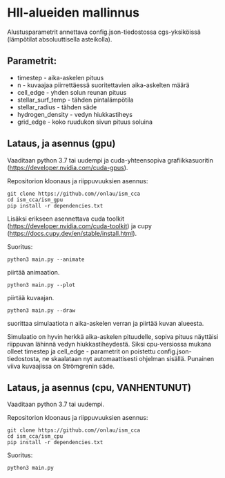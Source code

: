 # HII-alueiden mallinnus
Alustusparametrit annettava config.json-tiedostossa cgs-yksiköissä (lämpötilat absoluuttisella asteikolla).

## **Parametrit:**
- timestep - aika-askelen pituus
- n - kuvaajaa piirrettäessä suoritettavien aika-askelten määrä
- cell_edge - yhden solun reunan pituus
- stellar_surf_temp - tähden pintalämpötila
- stellar_radius - tähden säde
- hydrogen_density - vedyn hiukkastiheys
- grid_edge - koko ruudukon sivun pituus soluina

## **Lataus, ja asennus (gpu)**
Vaaditaan python 3.7 tai uudempi ja cuda-yhteensopiva grafiikkasuoritin (https://developer.nvidia.com/cuda-gpus).

Repositorion kloonaus ja riippuvuuksien asennus:
```
git clone https://github.com//onlau/ism_cca
cd ism_cca/ism_gpu
pip install -r dependencies.txt
```
Lisäksi erikseen asennettava cuda toolkit (https://developer.nvidia.com/cuda-toolkit) ja cupy (https://docs.cupy.dev/en/stable/install.html).

Suoritus:
```
python3 main.py --animate
```
piirtää animaation.
```
python3 main.py --plot
```
piirtää kuvaajan.
```
python3 main.py --draw
```
suorittaa simulaatiota n aika-askelen verran ja piirtää kuvan alueesta.

Simulaatio on hyvin herkkä aika-askelen pituudelle, sopiva pituus näyttäisi riippuvan lähinnä vedyn hiukkastiheydestä. Siksi cpu-versiossa mukana olleet timestep ja cell_edge - parametrit on poistettu config.json-tiedostosta, ne skaalataan nyt automaattisesti ohjelman sisällä. Punainen viiva kuvaajissa on Strömgrenin säde.

## **Lataus, ja asennus (cpu, VANHENTUNUT)**
Vaaditaan python 3.7 tai uudempi.

Repositorion kloonaus ja riippuvuuksien asennus:
```
git clone https://github.com//onlau/ism_cca
cd ism_cca/ism_cpu
pip install -r dependencies.txt
```
Suoritus:
```
python3 main.py
```
